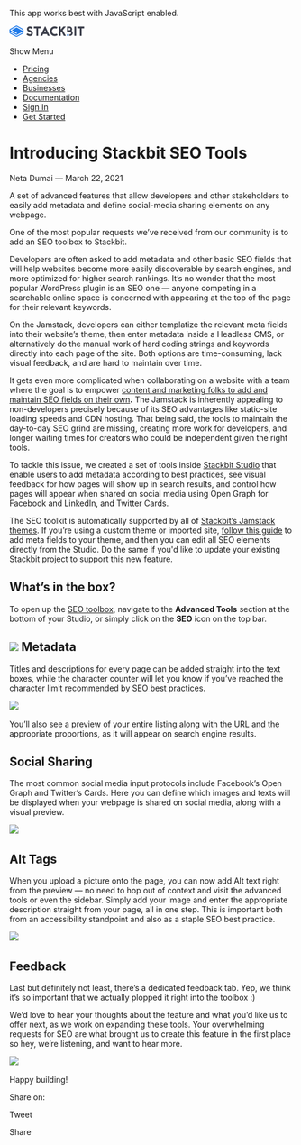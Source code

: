 This app works best with JavaScript enabled.

<a href="/" class="masthead-logo"><img src="/images/logo_alt.svg" alt="Stackbit logo" width="133" height="20" /></a>

<span class="screen-reader-text">Show Menu</span><span class="masthead-menu-icon" aria-hidden="true"></span>

-   [Pricing](/pricing)
-   [Agencies](/agencies)
-   [Businesses](/businesses)
-   [Documentation](https://www.stackbit.com/docs/)
-   [Sign In](https://app.stackbit.com/)
-   <a href="https://app.stackbit.com/create" class="button-component button-component-theme-accent button-component-hollow"><span>Get Started</span></a>

Introducing Stackbit SEO Tools
==============================

Neta Dumai — March 22, 2021

A set of advanced features that allow developers and other stakeholders to easily add metadata and define social-media sharing elements on any webpage.

One of the most popular requests we’ve received from our community is to add an SEO toolbox to Stackbit. 

Developers are often asked to add metadata and other basic SEO fields that will help websites become more easily discoverable by search engines, and more optimized for higher search rankings. It’s no wonder that the most popular WordPress plugin is an SEO one — anyone competing in a searchable online space is concerned with appearing at the top of the page for their relevant keywords.

On the Jamstack, developers can either templatize the relevant meta fields into their website’s theme, then enter metadata inside a Headless CMS, or alternatively do the manual work of hard coding strings and keywords directly into each page of the site. Both options are time-consuming, lack visual feedback, and are hard to maintain over time.

It gets even more complicated when collaborating on a website with a team where the goal is to empower [content and marketing folks to add and maintain SEO fields on their own](https://www.stackbit.com/blog/seo-friendly-jamstack-website)**.** The Jamstack is inherently appealing to non-developers precisely because of its SEO advantages like static-site loading speeds and CDN hosting. That being said, the tools to maintain the day-to-day SEO grind are missing, creating more work for developers, and longer waiting times for creators who could be independent given the right tools.

To tackle this issue, we created a set of tools inside [Stackbit Studio](https://www.stackbit.com/blog/announcing-stackbit-studio/) that enable users to add metadata according to best practices, see visual feedback for how pages will show up in search results, and control how pages will appear when shared on social media using Open Graph for Facebook and LinkedIn, and Twitter Cards.

The SEO toolkit is automatically supported by all of [Stackbit’s Jamstack themes](https://app.stackbit.com/create). If you’re using a custom theme or imported site, [follow this guide](https://www.stackbit.com/docs/custom-themes/seo-features-in-custom-theme-on-stackbit/) to add meta fields to your theme, and then you can edit all SEO elements directly from the Studio. Do the same if you'd like to update your existing Stackbit project to support this new feature.

What’s in the box?
------------------

To open up the [SEO toolbox](https://www.stackbit.com/docs/user-manual/editing-content/#seo_feature), navigate to the **Advanced Tools** section at the bottom of your Studio, or simply click on the **SEO** icon on the top bar.

![](https://lh3.googleusercontent.com/drCUL3SmeWz64ze_fWhH2D5jWPte4CMl4VC99pGXP_ETkkEACSafek2nuW1vKka7biKHh5FxfPda9McOc-5NtIhcCwGKetDYF3TgUVuP52_KzrIdleQKwWvh28JBM-s36mufZx6r) Metadata
----------------------------------------------------------------------------------------------------------------------------------------------------------------------------------------

Titles and descriptions for every page can be added straight into the text boxes, while the character counter will let you know if you’ve reached the character limit recommended by [SEO best practices](https://www.stanventures.com/blog/meta-title-length-meta-description-length/).

![](https://lh3.googleusercontent.com/1pDtzx7EFdyEj7kmhRXLtHq7kuflyghaY8OYfysC2NW38AgUidMzGPUhkvcfcZmvfB_fFhkVESR7fMhnDdPdzlAYa1VTLi3etRhZ9xh8If0G9pkbwEIh7E5zmEs_5R3YEfv5fcSU)

You’ll also see a preview of your entire listing along with the URL and the appropriate proportions, as it will appear on search engine results.

Social Sharing
--------------

The most common social media input protocols include Facebook’s Open Graph and Twitter’s Cards. Here you can define which images and texts will be displayed when your webpage is shared on social media, along with a visual preview.

![](https://lh6.googleusercontent.com/9ELvQPSZaD7ACszXJV6qLS-bhXd4wnT20u3Xfc7vAkL7x9DB8sguRceW0CxibltVGA0Ap9Z1XrdwkBwOVO-AO9L-Hr-UybHNHYaJMRnxEHYqnz-ZWJ5M-uXREkCpCkZiXprR8WLv)

Alt Tags
--------

When you upload a picture onto the page, you can now add Alt text right from the preview — no need to hop out of context and visit the advanced tools or even the sidebar. Simply add your image and enter the appropriate description straight from your page, all in one step. This is important both from an accessibility standpoint and also as a staple SEO best practice.

![](https://lh3.googleusercontent.com/Em26DFy3oKJySx4HNGMNGZ0oKo5eTVjTlh_yWBxK5JvPKhOGOp1syiPZg_yx06GunlKxxnZ_vxusAVl4IYG2uAiuIdxbst9ZhX3LxtFD1-opSOH347viP-USY8HowBGaOfoMMqZF)

Feedback
--------

Last but definitely not least, there’s a dedicated feedback tab. Yep, we think it’s so important that we actually plopped it right into the toolbox :)

We’d love to hear your thoughts about the feature and what you’d like us to offer next, as we work on expanding these tools. Your overwhelming requests for SEO are what brought us to create this feature in the first place so hey, we’re listening, and want to hear more.

![](https://lh3.googleusercontent.com/h4SCpuLrKdg1ybjlCCKIJXtAiqNLM2ZeFKKcOTPilA7JsoDIWw0tdtS4rwuGo-YbzTi0FA_1mFh4I04Qg01XLnbn3nZLiYa4H0FgB1HtKyMJg-AXyVOeOH1iWyLuaR_oEfJkN8hV)

Happy building!

<span class="post-share-title">Share on:</span>

Tweet

Share













<!-- -->



<!-- -->








